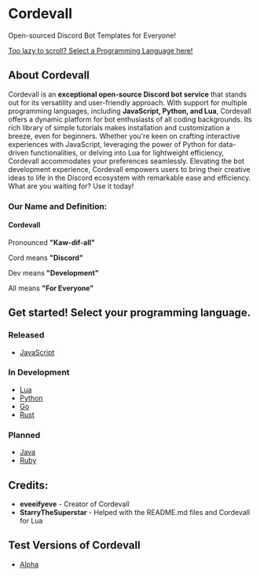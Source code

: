 # Cordevall
Open-sourced Discord Bot Templates for Everyone!

<a href="https://github.com/Eveeifyeve/Cordevall/blob/main/README.md#get-started-select-your-programming-language">Too lazy to scroll? Select a Programming Language here!</a>

## About Cordevall
Cordevall is an **exceptional open-source Discord bot service** that stands out for its versatility and user-friendly approach. With support for multiple programming languages, including **JavaScript, Python, and Lua**, Cordevall offers a dynamic platform for bot enthusiasts of all coding backgrounds. Its rich library of simple tutorials makes installation and customization a breeze, even for beginners. Whether you're keen on crafting interactive experiences with JavaScript, leveraging the power of Python for data-driven functionalities, or delving into Lua for lightweight efficiency, Cordevall accommodates your preferences seamlessly. Elevating the bot development experience, Cordevall empowers users to bring their creative ideas to life in the Discord ecosystem with remarkable ease and efficiency. What are you waiting for? Use it today!

### Our Name and Definition:

#### Cordevall
Pronounced **"Kaw-dif-all"**

Cord means **"Discord"**

Dev means **"Development"**

All means **"For Everyone"**

## Get started! Select your programming language.

### Released
- <a href="https://github.com/Eveeifyeve/Cordevall-JS/tree/main#readme">JavaScript</a>

### In Development
- <a href="https://github.com/Eveeifyeve/Cordevall-Lua/tree/main#readme">Lua</a>
- <a href="https://github.com/Eveeifyeve/Cordevall-Py/tree/main#readme">Python</a>
- <a href="https://github.com/Eveeifyeve/Cordevall-Go/tree/main#readme">Go</a>
- <a href="https://github.com/Eveeifyeve/Cordevall-Rust/tree/main#readme">Rust</a>

### Planned
- <a href="https://github.com/Eveeifyeve/Cordevall-Java/tree/main#readme">Java</a>
- <a href="https://github.com/Eveeifyeve/Cordevall-Ruby/tree/main#readme">Ruby</a>

## Credits:
- **eveeifyeve** - Creator of Cordevall
- **StarryTheSuperstar** - Helped with the README.md files and Cordevall for Lua

## Test Versions of Cordevall
- <a href="https://github.com/Eveeifyeve/Cordevall/tree/Alpha#readme">Alpha</a>
